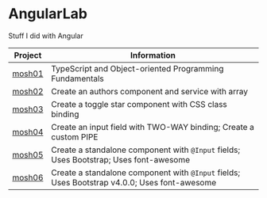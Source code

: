# AngularLab
Stuff I did with Angular

Project | Information
--- | ---
[mosh01](https://github.com/rdquintas/AngularLab/tree/master/mosh01) | TypeScript and Object-oriented Programming Fundamentals
[mosh02](https://github.com/rdquintas/AngularLab/tree/master/mosh02) | Create an authors component and service with array
[mosh03](https://github.com/rdquintas/AngularLab/tree/master/mosh03) | Create a toggle star component with CSS class binding
[mosh04](https://github.com/rdquintas/AngularLab/tree/master/mosh04) | Create an input field with TWO-WAY binding; Create a custom PIPE
[mosh05](https://github.com/rdquintas/AngularLab/tree/master/mosh05) | Create a standalone component with `@Input` fields; Uses Bootstrap; Uses font-awesome
[mosh06](https://github.com/rdquintas/AngularLab/tree/master/mosh06) | Create a standalone component with `@Input` fields; Uses Bootstrap v4.0.0; Uses font-awesome
